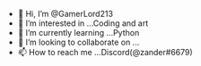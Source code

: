 - 👋 Hi, I’m @GamerLord213
- 👀 I’m interested in ...Coding and art
- 🌱 I’m currently learning ...Python
- 💞️ I’m looking to collaborate on ...
- 📫 How to reach me ...Discord(@zander#6679)

<!---
GamerLord213/GamerLord213 is a ✨ special ✨ repository because its `README.md` (this file) appears on your GitHub profile.
You can click the Preview link to take a look at your changes.
--->
